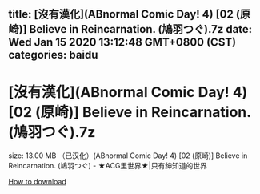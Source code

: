 
title: [沒有漢化](ABnormal Comic Day! 4) [02 (原崎)] Believe in Reincarnation. (鳩羽つぐ).7z
date: Wed Jan 15 2020 13:12:48 GMT+0800 (CST)    
categories: baidu
---

# [沒有漢化](ABnormal Comic Day! 4) [02 (原崎)] Believe in Reincarnation. (鳩羽つぐ).7z
size: 13.00 MB
 （已汉化）(ABnormal Comic Day! 4) [02 (原崎)] Believe in Reincarnation. (鳩羽つぐ) - ★ACG里世界★|只有绅知道的世界
 

[How to download](https://bpcam.bemobtrk.com/go/2ceec3aa-1ca2-46d6-b9ff-aaa5c184517c?jno=375)